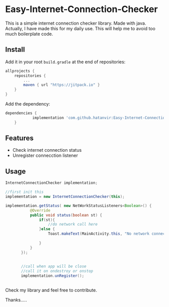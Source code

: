 # Easy-Internet-Connection-Checker

This is a simple internet connection checker library. Made with java. Actually, I have made this for my daily use. This will help me to avoid too much boilerplate code.

## Install
Add it in your root `build.gradle` at the end of repositories:
```gradle
allprojects {
    repositories {
        ...
        maven { url "https://jitpack.io" }
    }
}
```
Add the dependency:
```gradle
dependencies {
	        implementation 'com.github.hatanvir:Easy-Internet-Connection-Checker:{latest version}'
	}
```

## Features
* Check internet connection status
* Unregister connecction listener

## Usage

 ```java
 InternetConnectionChecker implementation;
 
 //first init this
 implementation = new InternetConnectionChecker(this);
 
 implementation.getStatus( new NetWorkStatusListeners<Boolean>() {
            @Override
            public void status(boolean st) {
                if(st){
                    //do network call here
                }else {
                    Toast.makeText(MainActivity.this, "No network connection !", Toast.LENGTH_SHORT).show();
                
                }
            }
        });
        
        
        //call when app will be close
        //call it on ondestroy or onstop
        implementation.unRegister();
       
 ```
 
 Check my library and feel free to contribute.
 
 Thanks.....
 
